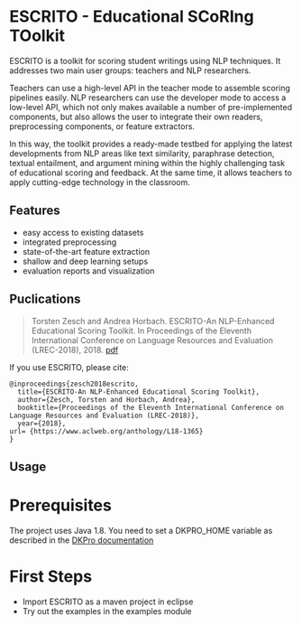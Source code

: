 # ESCRITO - Educational SCoRIng TOolkit

ESCRITO is a toolkit for scoring student writings using NLP techniques.
It addresses two main user groups: teachers and NLP researchers.

Teachers can use a high-level API in the teacher mode to assemble scoring pipelines easily.
NLP researchers can use the developer mode to access a low-level API, which not only makes available a number of pre-implemented components, but also allows the user to integrate their own readers, preprocessing components, or feature extractors.

In this way, the toolkit provides a ready-made testbed for applying the latest developments from NLP areas like text similarity, paraphrase detection, textual entailment, and argument mining within the highly challenging task of educational scoring and feedback. At the same time, it allows teachers to apply cutting-edge technology in the classroom.

## Features

* easy access to existing datasets
* integrated preprocessing
* state-of-the-art feature extraction
* shallow and deep learning setups
* evaluation reports and visualization

## Puclications

> Torsten Zesch and Andrea Horbach. ESCRITO-An NLP-Enhanced Educational Scoring Toolkit. In Proceedings of the Eleventh International Conference on Language Resources and Evaluation (LREC-2018), 2018. [pdf](https://www.aclweb.org/anthology/L18-1365.pdf)

If you use ESCRITO, please cite:
```
@inproceedings{zesch2018escrito,
  title={ESCRITO-An NLP-Enhanced Educational Scoring Toolkit},
  author={Zesch, Torsten and Horbach, Andrea},
  booktitle={Proceedings of the Eleventh International Conference on Language Resources and Evaluation (LREC-2018)},
  year={2018},
url= {https://www.aclweb.org/anthology/L18-1365}
}
```

## Usage

# Prerequisites

The project uses Java 1.8.
You need to set a DKPRO_HOME variable as described in the [DKPro documentation](https://zoidberg.ukp.informatik.tu-darmstadt.de/jenkins/job/DKPro%20TC%20Documentation%20(GitHub)/org.dkpro.tc%24dkpro-tc-doc/doclinks/1/#QuickStart)


# First Steps
- Import ESCRITO as a maven project in eclipse
- Try out the examples in the examples module




